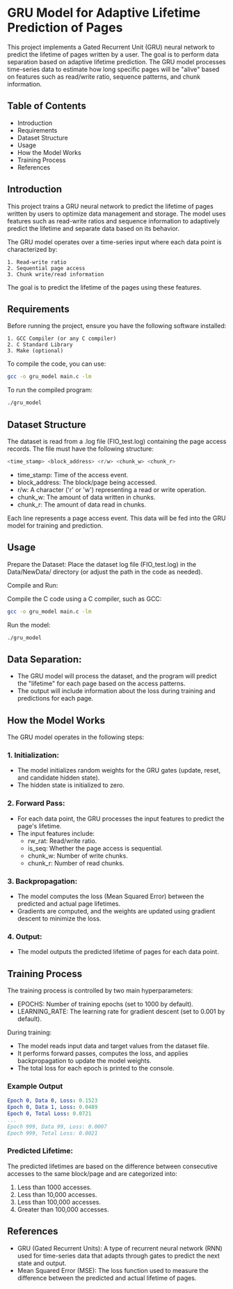 # GRU Model for Adaptive Lifetime Prediction of Pages
This project implements a Gated Recurrent Unit (GRU) neural network to predict the lifetime of pages written by a user. The goal is to perform data separation based on adaptive lifetime prediction. The GRU model processes time-series data to estimate how long specific pages will be "alive" based on features such as read/write ratio, sequence patterns, and chunk information.

## Table of Contents
  - Introduction
  - Requirements
  - Dataset Structure
  - Usage
  - How the Model Works
  - Training Process
  - References
## Introduction
This project trains a GRU neural network to predict the lifetime of pages written by users to optimize data management and storage. The model uses features such as read-write ratios and sequence information to adaptively predict the lifetime and separate data based on its behavior.

The GRU model operates over a time-series input where each data point is characterized by:

    1. Read-write ratio
    2. Sequential page access
    3. Chunk write/read information
The goal is to predict the lifetime of the pages using these features.

## Requirements
Before running the project, ensure you have the following software installed:

    1. GCC Compiler (or any C compiler)
    2. C Standard Library
    3. Make (optional)
To compile the code, you can use:
    
```bash
gcc -o gru_model main.c -lm
```
To run the compiled program:
```bash
./gru_model
```

## Dataset Structure
The dataset is read from a .log file (FIO_test.log) containing the page access records. The file must have the following structure:

```php
<time_stamp> <block_address> <r/w> <chunk_w> <chunk_r>
```
  - time_stamp: Time of the access event.
  - block_address: The block/page being accessed.
  - r/w: A character ('r' or 'w') representing a read or write operation.
  - chunk_w: The amount of data written in chunks.
  - chunk_r: The amount of data read in chunks.

Each line represents a page access event. This data will be fed into the GRU model for training and prediction.

## Usage
Prepare the Dataset: Place the dataset log file (FIO_test.log) in the Data/NewData/ directory (or adjust the path in the code as needed).

Compile and Run:

Compile the C code using a C compiler, such as GCC:

```bash 
gcc -o gru_model main.c -lm
```
Run the model:
    
```bash
./gru_model
```
## Data Separation:

  - The GRU model will process the dataset, and the program will predict the "lifetime" for each page based on the access patterns.
  - The output will include information about the loss during training and predictions for each page.

## How the Model Works
The GRU model operates in the following steps:

### 1. Initialization:

  - The model initializes random weights for the GRU gates (update, reset, and candidate hidden state).
  - The hidden state is initialized to zero.
### 2. Forward Pass:

  - For each data point, the GRU processes the input features to predict the page's lifetime.
  - The input features include:
    - rw_rat: Read/write ratio.
    - is_seq: Whether the page access is sequential.
    - chunk_w: Number of write chunks.
    - chunk_r: Number of read chunks.

### 3. Backpropagation:

  - The model computes the loss (Mean Squared Error) between the predicted and actual page lifetimes.
  - Gradients are computed, and the weights are updated using gradient descent to minimize the loss.
### 4. Output:

  - The model outputs the predicted lifetime of pages for each data point.

## Training Process
The training process is controlled by two main hyperparameters:

  - EPOCHS: Number of training epochs (set to 1000 by default).
  - LEARNING_RATE: The learning rate for gradient descent (set to 0.001 by default).

During training:

  - The model reads input data and target values from the dataset file.
  - It performs forward passes, computes the loss, and applies backpropagation to update the model weights.
  - The total loss for each epoch is printed to the console.

### Example Output
```yaml
Epoch 0, Data 0, Loss: 0.1523
Epoch 0, Data 1, Loss: 0.0489
Epoch 0, Total Loss: 0.0721
...
Epoch 999, Data 99, Loss: 0.0007
Epoch 999, Total Loss: 0.0021
```
### Predicted Lifetime:
The predicted lifetimes are based on the difference between consecutive accesses to the same block/page and are categorized into:

   1. Less than 1000 accesses.
   2. Less than 10,000 accesses.
   3. Less than 100,000 accesses.
   4. Greater than 100,000 accesses.

## References
  - GRU (Gated Recurrent Units): A type of recurrent neural network (RNN) used for time-series data that adapts through gates to predict the next state and output.
  - Mean Squared Error (MSE): The loss function used to measure the difference between the predicted and actual lifetime of pages.